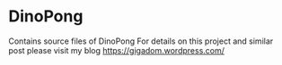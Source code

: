DinoPong
========

Contains source files of DinoPong
For details on this project and similar post please visit  my blog https://gigadom.wordpress.com/
